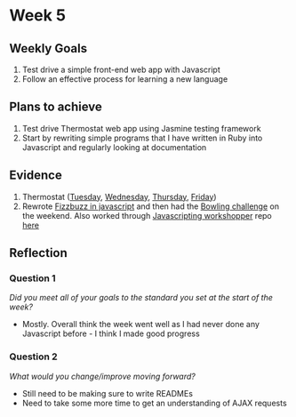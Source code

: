 # Week 5

## Weekly Goals

1. Test drive a simple front-end web app with Javascript
2. Follow an effective process for learning a new language

## Plans to achieve

1. Test drive Thermostat web app using Jasmine testing framework
2. Start by rewriting simple programs that I have written in Ruby into Javascript and regularly looking at documentation

## Evidence

1. Thermostat ([Tuesday](https://github.com/kealanheena/thermostat), [Wednesday](https://github.com/TuanNguyen1010/Thermostat.git), [Thursday](https://github.com/JonathanPalma-code/Thermostat.git), [Friday](https://github.com/Hyan18/thermostat-fri.git))
2. Rewrote [Fizzbuzz in javascript](https://github.com/Hyan18/Fizzbuzz-with-Javascript) and then had the [Bowling challenge](https://github.com/Hyan18/bowling-challenge) on the weekend. Also worked through [Javascripting workshopper](https://github.com/workshopper/javascripting) repo [here](https://github.com/Hyan18/Javascripting)

## Reflection

### Question 1

*Did you meet all of your goals to the standard you set at the start of the week?*

- Mostly. Overall think the week went well as I had never done any Javascript before - I think I made good progress

### Question 2

*What would you change/improve moving forward?*

- Still need to be making sure to write READMEs
- Need to take some more time to get an understanding of AJAX requests
